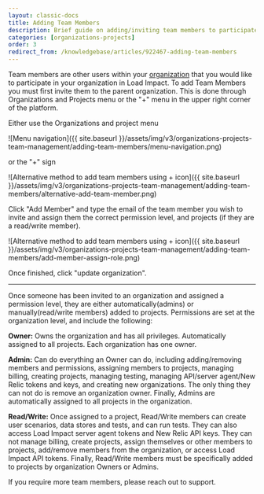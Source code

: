 ```yaml
---
layout: classic-docs
title: Adding Team Members
description: Brief guide on adding/inviting team members to participate in your Load Impact account and subscription.
categories: [organizations-projects]
order: 3
redirect_from: /knowledgebase/articles/922467-adding-team-members
---
```


Team members are other users within your [organization](organizations) that you would like to participate in your organization in Load Impact.  To add Team Members you must first invite them to the parent organization.  This is done through Organizations and Projects menu or the "+" menu in the upper right corner of the platform.

Either use the Organizations and project menu

![Menu navigation]({{ site.baseurl }}/assets/img/v3/organizations-projects-team-management/adding-team-members/menu-navigation.png)


or the  "+" sign

![Alternative method to add team members using + icon]({{ site.baseurl }}/assets/img/v3/organizations-projects-team-management/adding-team-members/alternative-add-team-member.png)


Click "Add Member" and type the email of the team member you wish to invite and assign them the correct permission level, and projects (if they are a read/write member).



![Alternative method to add team members using + icon]({{ site.baseurl }}/assets/img/v3/organizations-projects-team-management/adding-team-members/add-member-assign-role.png)



Once finished, click "update organization".

***

Once someone has been invited to an organization and assigned a permission level, they are either automatically(admins) or manually(read/write members) added to projects. Permissions are set at the organization level, and include the following:

**Owner:** Owns the organization and has all privileges. Automatically assigned to all projects. Each organization has one owner.

**Admin:** Can do everything an Owner can do, including adding/removing members and permissions, assigning members to projects, managing billing, creating projects, managing testing, managing API/server agent/New Relic tokens and keys, and creating new organizations. The only thing they can not do is remove an organization owner. Finally, Admins are automatically assigned to all projects in the organization.

**Read/Write:** Once assigned to a project, Read/Write members can create user scenarios, data stores and tests, and can run tests. They can also access Load Impact server agent tokens and New Relic API keys. They can not manage billing, create projects, assign themselves or other members to projects, add/remove members from the organization, or access Load Impact API tokens. Finally, Read/Write members must be specifically added to projects by organization Owners or Admins.

If you require more team members, please reach out to support.
